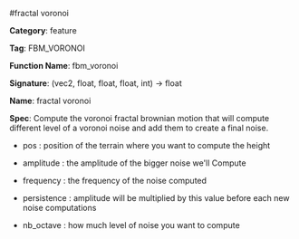 #fractal voronoi

**Category**: feature

**Tag**: FBM_VORONOI

**Function Name**: fbm_voronoi

**Signature**: (vec2, float, float, float, int) -> float

**Name**: fractal voronoi

**Spec**: Compute the voronoi fractal brownian motion that will compute different level of a voronoi noise and add them to create a final noise.

- pos : position of the terrain where you want to compute the height

- amplitude : the amplitude of the bigger noise we'll Compute

- frequency : the frequency of the noise computed

- persistence : amplitude will be multiplied by this value before each new noise computations

- nb_octave : how much level of noise you want to compute



